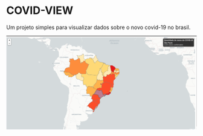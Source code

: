 # COVID-VIEW

Um projeto simples para visualizar dados sobre o novo covid-19 no brasil.


<img src='.github/assets/screenshot.png'>